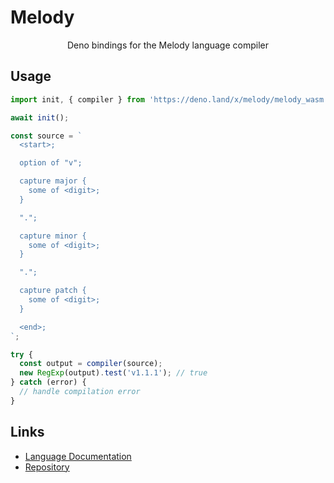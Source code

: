 # Melody

<p align="center">
Deno bindings for the Melody language compiler
</p>

## Usage

```ts
import init, { compiler } from 'https://deno.land/x/melody/melody_wasm.js';

await init();

const source = `
  <start>;

  option of "v";

  capture major {
    some of <digit>;
  }

  ".";

  capture minor {
    some of <digit>;
  }

  ".";

  capture patch {
    some of <digit>;
  }

  <end>;
`;

try {
  const output = compiler(source);
  new RegExp(output).test('v1.1.1'); // true
} catch (error) {
  // handle compilation error
}
```

## Links

- [Language Documentation](https://yoav-lavi.github.io/melody/book/)
- [Repository](https://github.com/yoav-lavi/melody)
